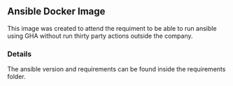 ## Ansible Docker Image 
This image was created to attend the requiment to be able to run ansible using GHA without run thirty party actions outside the company. 

### Details 
The ansible version and requirements can be found inside the requirements folder. 